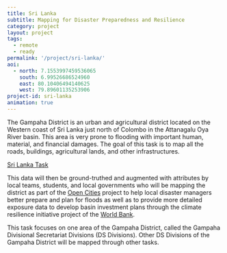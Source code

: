 ```yaml
---
title: Sri Lanka
subtitle: Mapping for Disaster Preparedness and Resilience
category: project
layout: project
tags:
  - remote
  - ready
permalink: '/project/sri-lanka/'
aoi:
  - north: 7.1553997459536065
    south: 6.99526686524960
    east: 80.10406494140625
    west: 79.89601135253906
project-id: sri-lanka
animation: true
---
```


The Gampaha District is an urban and agricultural district located on the Western coast of Sri Lanka just north of Colombo in the Attanagalu Oya River basin. This area is very prone to flooding with important human, material, and financial damages. The goal of this task is to map all the roads, buildings, agricultural lands, and other infrastructures.

<a href="http://tasks.hotosm.org/project/764">Sri Lanka Task</a>

This data will then be ground-truthed and augmented with attributes by local teams, students, and local governments who will be mapping the district as part of the <a href="http://www.gfdrr.org/opendri">Open Cities</a> project to help local disaster managers better prepare and plan for floods as well as to provide more detailed exposure data to develop basin investment plans through the climate resilience initiative project of the  <a href="http://www.worldbank.org/projects/P146314?lang=en">World Bank</a>.

This task focuses on one area of the Gampaha District, called the Gampaha Divisional Secretariat Divisions (DS Divisions). Other DS Divisions of the Gampaha District will be mapped through other tasks.


